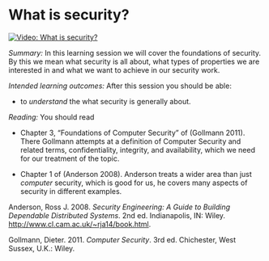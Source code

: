 # What is security?
[![Video: What is 
security?](https://img.youtube.com/vi/sem0Pl-wZLQ/hqdefault.jpg) 
](https://youtu.be/sem0Pl-wZLQ)

*Summary:* In this learning session we will cover the foundations of
security. By this we mean what security is all about, what types of
properties we are interested in and what we want to achieve in our
security work.

*Intended learning outcomes:* After this session you should be able:

-   to *understand* the what security is generally about.

*Reading:* You should read

-   Chapter 3, “Foundations of Computer Security” of (Gollmann 2011).
    There Gollmann attempts at a definition of Computer Security and
    related terms, confidentiality, integrity, and availability, which
    we need for our treatment of the topic.

-   Chapter 1 of (Anderson 2008). Anderson treats a wider area than just
    *computer* security, which is good for us, he covers many aspects of
    security in different examples.

Anderson, Ross J. 2008. *Security Engineering: A Guide to Building
Dependable Distributed Systems*. 2nd ed. Indianapolis, IN: Wiley.
<http://www.cl.cam.ac.uk/~rja14/book.html>.

Gollmann, Dieter. 2011. *Computer Security*. 3rd ed. Chichester, West
Sussex, U.K.: Wiley.
